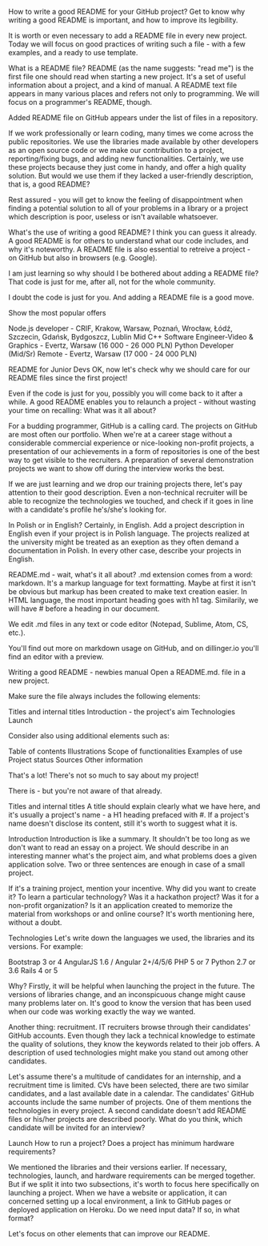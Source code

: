 How to write a good README for your GitHub project?
Get to know why writing a good README is important, and how to improve its legibility.

It is worth or even necessary to add a README file in every new project. Today we will focus on good practices of writing such a file - with a few examples, and a ready to use template.

What is a README file?
README (as the name suggests: "read me") is the first file one should read when starting a new project. It's a set of useful information about a project, and a kind of manual. A README text file appears in many various places and refers not only to programming. We will focus on a programmer's README, though. 

Added README file on GitHub appears under the list of files in a repository. 

If we work professionally or learn coding, many times we come across the public repositories. We use the libraries made available by other developers as an open source code or we make our contribution to a project, reporting/fixing bugs, and adding new functionalities. Certainly, we use these projects because they just come in handy, and offer a high quality solution. But would we use them if they lacked a user-friendly description, that is, a good README? 

Rest assured - you will get to know the feeling of disappointment when finding a potential solution to all of your problems in a library or a project which description is poor, useless or isn't available whatsoever. 


What's the use of writing a good README?
I think you can guess it already. A good README is for others to understand what our code includes, and why it's noteworthy. A README file is also essential to retreive a project - on GitHub but also in browsers (e.g. Google). 

I am just learning so why should I be bothered about adding a README file? That code is just for me, after all, not for the whole community.

I doubt the code is just for you. And adding a README file is a good move.




Show the most popular offers

Node.js developer - CRIF, Krakow, Warsaw, Poznań, Wrocław, Łódź, Szczecin, Gdańsk, Bydgoszcz, Lublin
Mid C++ Software Engineer-Video & Graphics - Evertz, Warsaw (16 000 - 26 000 PLN)
Python Developer (Mid/Sr) Remote - Evertz, Warsaw (17 000 - 24 000 PLN)

README for Junior Devs
OK, now let's check why we should care for our README files since the first project!

Even if the code is just for you, possibly you will come back to it after a while. A good README enables you to relaunch a project - without wasting your time on recalling: What was it all about? 

For a budding programmer, GitHub is a calling card. The projects on GitHub are most often our portfolio. When we're at a career stage without a considerable commercial experience or nice-looking non-profit projects, a presentation of our achievements in a form of repositories is one of the best way to get visible to the recruiters. A preparation of several demonstration projects we want to show off during the interview works the best. 

If we are just learning and we drop our training projects there, let's pay attention to their good description. Even a non-technical recruiter will be able to recognize the technologies we touched, and check if it goes in line with a candidate's profile he's/she's looking for.


In Polish or in English?
Certainly, in English. Add a project description in English even if your project is in Polish language. The projects realized at the university might be treated as an exeption as they often demand a documentation in Polish. In every other case, describe your projects in English.


README.md - wait, what's it all about?
.md extension comes from a word: markdown. It's a markup language for text formatting. Maybe at first it isn't be obvious but markup has been created to make text creation easier. In HTML language, the most important heading goes with h1 tag. Similarily, we will have # before a heading in our document.

We edit .md files in any text or code editor (Notepad, Sublime, Atom, CS, etc.). 

You'll find out more on markdown usage on GitHub, and on dillinger.io you'll find an editor with a preview.


Writing a good README - newbies manual
Open a README.md. file in a new project.

Make sure the file always includes the following elements:

Titles and internal titles
Introduction - the project's aim
Technologies
Launch

Consider also using additional elements such as: 

Table of contents
Illustrations
Scope of functionalities 
Examples of use
Project status 
Sources
Other information
 

That's a lot! There's not so much to say about my project!

There is - but you're not aware of that already. 


Titles and internal titles
A title should explain clearly what we have here, and it's usually a project's name - a H1 heading prefaced with #. If a project's name doesn't disclose its content, still it's worth to suggest what it is.

Introduction
Introduction is like a summary. It shouldn't be too long as we don't want to read an essay on a project. We should describe in an interesting manner what's the project aim, and what problems does a given application solve. Two or three sentences are enough in case of a small project.

If it's a training project, mention your incentive. Why did you want to create it? To learn a particular technology? Was it a hackathon project? Was it for a non-profit organization? Is it an application created to memorize the material from workshops or and online course? It's worth mentioning here, without a doubt.


Technologies
Let's write down the languages we used, the libraries and its versions. 
For example:

Bootstrap 3 or 4
AngularJS 1.6 / Angular 2+/4/5/6
PHP 5 or 7
Python 2.7 or 3.6
Rails 4 or 5

Why? Firstly, it will be helpful when launching the project in the future. The versions of libraries change, and an inconspicuous change might cause many problems later on. It's good to know the version that has been used when our code was working exactly the way we wanted. 

Another thing: recruitment. IT recruiters browse through their candidates' GitHub accounts. Even though they lack a technical knowledge to estimate the quality of solutions, they know the keywords related to their job offers. A description of used technologies might make you stand out among other candidates. 

Let's assume there's a multitude of candidates for an internship, and a recruitment time is limited. CVs have been selected, there are two similar candidates, and a last available date in a calendar. The candidates' GitHub accounts include the same number of projects. One of them mentions the technologies in every project. A second candidate doesn't add README files or his/her projects are described poorly. What do you think, which candidate will be invited for an interview?


Launch
How to run a project? Does a project has minimum hardware requirements?

We mentioned the libraries and their versions earlier. If necessary, technologies, launch, and hardware requirements can be merged together. But if we split it into two subsections, it's worth to focus here specifically on launching a project. When we have a website or application, it can concerned setting up a local environment, a link to GitHub pages or deployed application on Heroku. Do we need input data? If so, in what format?

Let's focus on other elements that can improve our README.
